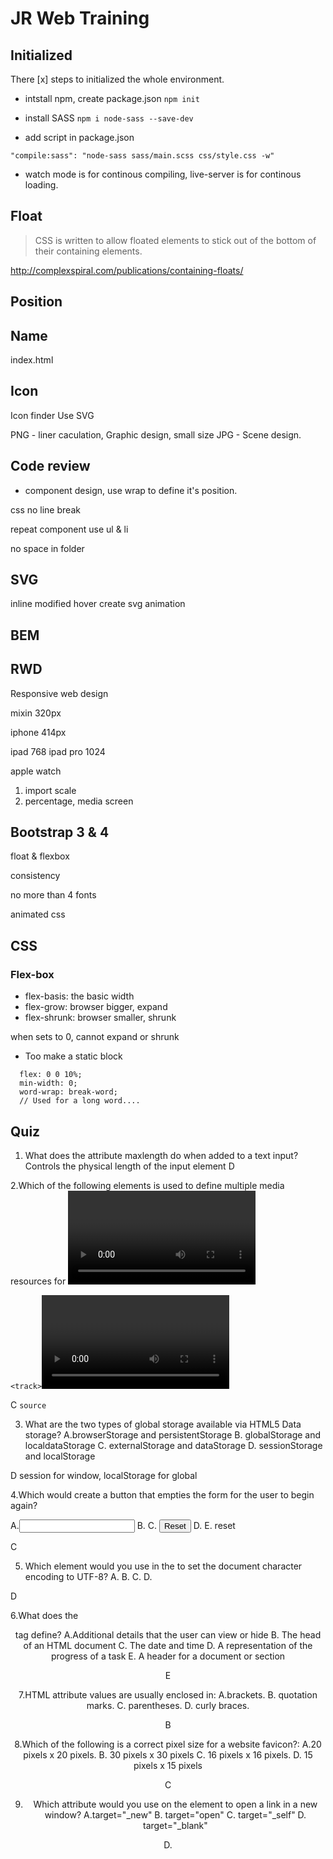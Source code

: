 # JR Web Training

## Initialized

There [x] steps to initialized the whole environment.

- intstall npm, create package.json
  `npm init`

- install SASS
  `npm i node-sass --save-dev`

- add script in package.json

`"compile:sass": "node-sass sass/main.scss css/style.css -w"`

- watch mode is for continous compiling, live-server is for continous loading.

## Float

> CSS is written to allow floated elements to stick out of the bottom of their containing elements.

http://complexspiral.com/publications/containing-floats/

## Position

## Name

index.html

## Icon

Icon finder
Use SVG

PNG - liner caculation, Graphic design, small size
JPG - Scene design.

## Code review

- component design, use wrap to define it's position.

<div class="container"></div>

css no line break

repeat component use ul & li

no space in folder

## SVG

inline modified hover
create svg animation

## BEM

## RWD

Responsive web design

mixin 320px

iphone 414px

ipad 768
ipad pro 1024

apple watch

1. import scale
2. percentage, media screen

## Bootstrap 3 & 4

float & flexbox

consistency

no more than 4 fonts

animated css

## CSS

### Flex-box

- flex-basis: the basic width
- flex-grow: browser bigger, expand
- flex-shrunk: browser smaller, shrunk

when sets to 0, cannot expand or shrunk

- Too make a static block

```
  flex: 0 0 10%;
  min-width: 0;
  word-wrap: break-word;
  // Used for a long word....
```

## Quiz

1. What does the attribute maxlength do when added to a text input?
   Controls the physical length of the input element
   D

2.Which of the following elements is used to define multiple media resources for <video> and <audio>?

`<track>`<video>`<source>`<embed>``<audio>`

C `source`

3. What are the two types of global storage available via HTML5 Data storage?
   A.browserStorage and persistentStorage
   B. globalStorage and localdataStorage
   C. externalStorage and dataStorage
   D. sessionStorage and localStorage

D session for window, localStorage for global

4.Which would create a button that empties the form for the user to begin again?

A.<input type="clear"/>
B. <reset/>
C. <input type="reset"/>
D. <submit for="clear"/>
E. <submit>reset</submit>

C

5. Which element would you use in the <HEAD> to set the document character encoding to UTF-8?
   A.<meta type="charset" content="utf-8">
   B. <link rel="content-type" content="utf-8">
   C. <link rel="charset" content="utf-8">
   D. <meta charset="utf-8">

D

6.What does the <header> tag define?
A.Additional details that the user can view or hide
B. The head of an HTML document
C. The date and time
D. A representation of the progress of a task
E. A header for a document or section

E

7.HTML attribute values are usually enclosed in:
A.brackets.
B. quotation marks.
C. parentheses.
D. curly braces.

B

8.Which of the following is a correct pixel size for a website favicon?:
A.20 pixels x 20 pixels.
B. 30 pixels x 30 pixels
C. 16 pixels x 16 pixels.
D. 15 pixels x 15 pixels

C

9. Which attribute would you use on the element to open a link in a new window?
   A.target="\_new"
   B. target="open"
   C. target="\_self"
   D. target="\_blank"

D.
